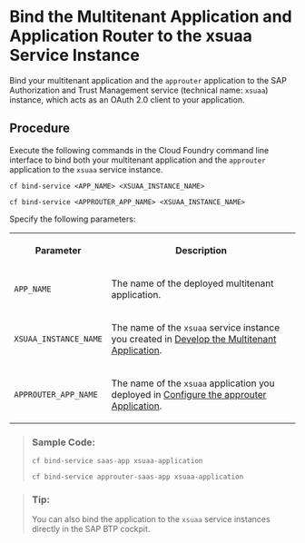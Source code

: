 <!-- loiof56d74d0d1ac4397a8a5a19ad4d441dd -->

# Bind the Multitenant Application and Application Router to the xsuaa Service Instance

Bind your multitenant application and the `approuter` application to the SAP Authorization and Trust Management service \(technical name: `xsuaa`\) instance, which acts as an OAuth 2.0 client to your application.



## Procedure

Execute the following commands in the Cloud Foundry command line interface to bind both your multitenant application and the `approuter` application to the `xsuaa` service instance.

```
cf bind-service <APP_NAME> <XSUAA_INSTANCE_NAME>
```

```
cf bind-service <APPROUTER_APP_NAME> <XSUAA_INSTANCE_NAME>
```

Specify the following parameters:


<table>
<tr>
<th>

Parameter



</th>
<th>

Description



</th>
</tr>
<tr>
<td>

`APP_NAME`



</td>
<td>

The name of the deployed multitenant application.



</td>
</tr>
<tr>
<td>

`XSUAA_INSTANCE_NAME`



</td>
<td>

The name of the `xsuaa` service instance you created in [Develop the Multitenant Application](Develop_the_Multitenant_Application_ff54047.md).



</td>
</tr>
<tr>
<td>

`APPROUTER_APP_NAME`



</td>
<td>

The name of the `xsuaa` application you deployed in [Configure the approuter Application](Configure_the_approuter_Application_5af9067.md).



</td>
</tr>
</table>

> ### Sample Code:  
> ```
> cf bind-service saas-app xsuaa-application
> 
> cf bind-service approuter-saas-app xsuaa-application
> ```

> ### Tip:  
> You can also bind the application to the `xsuaa` service instances directly in the SAP BTP cockpit.

